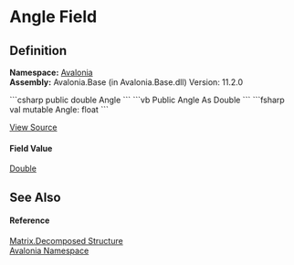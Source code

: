 # Angle Field




## Definition
**Namespace:** <a href="N_Avalonia">Avalonia</a>  
**Assembly:** Avalonia.Base (in Avalonia.Base.dll) Version: 11.2.0

<Tabs groupId="api-code-preview">
<TabItem value="csharp" label="C#">
```csharp
public double Angle
```
</TabItem>
<TabItem value="vb" label="VB">
```vb
Public Angle As Double
```
</TabItem>
<TabItem value="fsharp" label="F#">
```fsharp
val mutable Angle: float
```
</TabItem>
</Tabs>



<a href="https://github.com/AvaloniaUI/Avalonia/tree/master/src/Avalonia.Base/Matrix.cs" title="View the source code">View Source</a>



#### Field Value
<a href="https://learn.microsoft.com/dotnet/api/system.double" target="_blank" rel="noopener noreferrer">Double</a>

## See Also


#### Reference
<a href="T_Avalonia_Matrix_Decomposed">Matrix.Decomposed Structure</a>  
<a href="N_Avalonia">Avalonia Namespace</a>  

